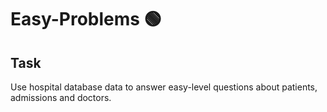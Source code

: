 # Easy-Problems 🟢

## Task
Use hospital database data to answer easy-level questions about patients, admissions and doctors.
